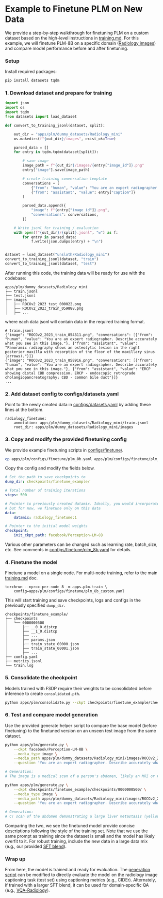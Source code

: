 # Example to Finetune PLM on New Data

We provide a step-by-step walkthrough for finetuning PLM on a custom dataset based on the high-level instructions in [training.md](training.md). For this example, we will finetune PLM-8B on a specific domain ([Radiology images](https://huggingface.co/datasets/unsloth/Radiology_mini)) and compare model performance before and after finetuning.

### Setup
Install required packages:
```bash
pip install datasets tqdm
```


### 1. Download dataset and prepare for training

``` python
import json
import os
import tqdm
from datasets import load_dataset

def convert_to_training_jsonl(dataset, split):

    out_dir = "apps/plm/dummy_datasets/Radiology_mini"
    os.makedirs(f"{out_dir}/images", exist_ok=True)

    parsed_data = []
    for entry in tqdm.tqdm(dataset[split]):

        # save image
        image_path = f"{out_dir}/images/{entry["image_id"]}.png"
        entry["image"].save(image_path)

        # create training conversation template
        conversations = [
            {"from": "human", "value": "You are an expert radiographer. Describe accurately what you see in this image."},
            {"from": "assistant", "value": entry["caption"]}
        ]

        parsed_data.append({
            "image": f"{entry["image_id"]}.png",
            "conversations": conversations,
        })

    # Write jsonl for training / evaluation
    with open(f"{out_dir}/{split}.jsonl", "w") as f:
        for entry in parsed_data:
            f.write(json.dumps(entry) + "\n")


dataset = load_dataset("unsloth/Radiology_mini")
convert_to_training_jsonl(dataset, "train")
convert_to_training_jsonl(dataset, "test")
```

After running this code, the training data will be ready for use with the codebase:
```
apps/plm/dummy_datasets/Radiology_mini
├── train.jsonl
├── test.jsonl
├── images
│   ├── ROCOv2_2023_test_000022.png
│   ├── ROCOv2_2023_train_059888.png
│   ├── ...
```

where each data jsonl will contain data in the required training format.
```
# train.jsonl
{"image": "ROCOv2_2023_train_054311.png", "conversations": [{"from": "human", "value": "You are an expert radiographer. Describe accurately what you see in this image."}, {"from": "assistant", "value": "Panoramic radiography shows an osteolytic lesion in the right posterior maxilla with resorption of the floor of the maxillary sinus (arrows)."}]}
{"image": "ROCOv2_2023_train_058916.png", "conversations": [{"from": "human", "value": "You are an expert radiographer. Describe accurately what you see in this image."}, {"from": "assistant", "value": "ERCP showing distal CBD compression. ERCP - endoscopic retrograde cholangiopancreatography; CBD - common bile duct"}]}
...
```


### 2. Add dataset config to configs/datasets.yaml
Point to the newly created data in [configs/datasets.yaml](../configs/datasets.yaml) by adding these lines at the bottom.
```
radiology_finetune:
    annotation: apps/plm/dummy_datasets/Radiology_mini/train.jsonl
    root_dir: apps/plm/dummy_datasets/Radiology_mini/images
```

### 3. Copy and modify the provided finetuning config
We provide example finetuning scripts in [configs/finetune/](../configs/finetune/). 
```bash
cp apps/plm/configs/finetune/plm_8b.yaml apps/plm/configs/finetune/plm_8b_custom.yaml 
```

Copy the config and modify the fields below.
```yaml
# Set the path to save checkpoints to
dump_dir: checkpoints/finetune_example/

# Total number of training iterations
steps: 500

# Pointer to previously created datamix. Ideally, you would incorporate the new data into a larger datamix
# but for now, we finetune only on this data
data:
    datamix: radiology_finetune:1

# Pointer to the initial model weights
checkpoint:
    init_ckpt_path: facebook/Perception-LM-8B
```

Various other parameters can be changed such as learning rate, batch_size, etc. See comments in [configs/finetune/plm_8b.yaml](../configs/finetune/plm_8b.yaml) for details.

### 4. Finetune the model
Finetune a model on a single node. For multi-node training, refer to the main [training.md](training.md) doc.
```
torchrun --nproc-per-node 8 -m apps.plm.train \
    config=apps/plm/configs/finetune/plm_8b_custom.yaml 
```

This will start training and save checkpoints, logs and configs in the previously specified `dump_dir`.
```
checkpoints/finetune_example/
├── checkpoints
│   └── 0000000500
│       ├── __0_0.distcp
│       ├── __1_0.distcp
│       ├── ...
│       ├── params.json
│       ├── train_state_00000.json
│       ├── train_state_00001.json
│       ├── ...
├── config.yaml
├── metrics.jsonl
└── train.log
```

### 5. Consolidate the checkpoint
Models trained with FSDP require their weights to be consolidated before inference to create `consolidated.pth`.
```bash
python apps/plm/consolidate.py --ckpt checkpoints/finetune_example/checkpoints/0000000500/
```

### 6. Test and compare model generation
Use the provided generate helper script to compare the base model (before finetuning) to the finetuned version on an unseen test image from the same dataset. 

```bash
python apps/plm/generate.py \
    --ckpt facebook/Perception-LM-8B \
    --media_type image \
    --media_path apps/plm/dummy_datasets/Radiology_mini/images/ROCOv2_2023_test_000022.png \
    --question 'You are an expert radiographer. Describe accurately what you see in this image.'

# Generation:
# The image is a medical scan of a person's abdomen, likely an MRI or CT scan. The scan shows the internal organs of the abdomen, including the liver, stomach, and intestines. The liver is located on the left side of the image, and it appears to be slightly enlarged. The stomach is located in the center of the image, and it appears to be normal in size. The intestines are located on the right side of the image, and they appear to be normal in size and shape. There are no visible abnormalities or tumors in the image. The scan is in black and white, with the organs appearing in shades of gray. The background of the image is black, which helps to highlight the details of the organs. Overall, the image suggests that the person's abdominal organs are healthy and normal.
```


```bash
python apps/plm/generate.py \
    --ckpt checkpoints/finetune_example/checkpoints/0000000500/ \
    --media_type image \
    --media_path apps/plm/dummy_datasets/Radiology_mini/images/ROCOv2_2023_test_000022.png \
    --question 'You are an expert radiographer. Describe accurately what you see in this image.'

# Generation:
# CT scan of the abdomen demonstrating a large liver metastasis (yellow arrow) in segment VII.
```

Comparing the two, we see the finetuned model provide concise descriptions following the style of the training set. Note that we use the same prompt as training since the dataset is small and the model has likely overfit to it. For robust training, include the new data in a large data mix (e.g., our provided [SFT blend](../configs/sft/plm_8b.yaml)).


### Wrap up
From here, the model is trained and ready for evaluation. The [generation script](../generate.py) can be modified to directly evaluate the model on the radiology image captioning task (test set) using captioning metrics (e.g., CIDEr). Alternately, if trained with a larger SFT blend, it can be used for domain-specific QA (e.g., [VQA-Radiology](https://huggingface.co/datasets/flaviagiammarino/vqa-rad)).
